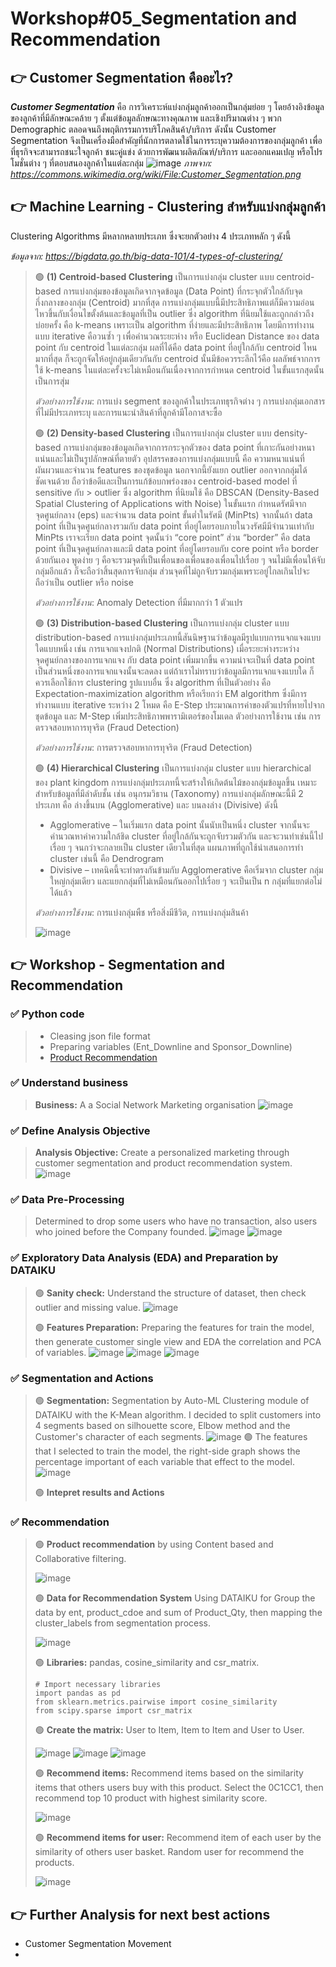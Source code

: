 # Workshop#05_Segmentation and Recommendation

## 	:point_right: Customer Segmentation คืออะไร?
**_Customer Segmentation_** คือ การวิเคราะห์แบ่งกลุ่มลูกค้าออกเป็นกลุ่มย่อย ๆ โดยอ้างอิงข้อมูลของลูกค้าที่มีลักษณะคล้าย ๆ ตั้งแต่ข้อมูลลักษณะทางคุณภาพ และเชิงปริมาณต่าง ๆ พวก Demographic ตลอดจนถึงพฤติกรรมการบริโภคสินค้า/บริการ
ดังนั้น Customer Segmentation จึงเป็นเครื่องมือสำคัญที่นักการตลาดใช้ในการระบุความต้องการของกลุ่มลูกค้า เพื่อที่ธุรกิจจะสามารถชนะใจลูกค้า ชนะคู่แข่ง ด้วยการพัฒนาผลิตภัณฑ์/บริการ และออกแคมเปญ หรือโปรโมชั่นต่าง ๆ ที่ตอบสนองลูกค้าในแต่ละกลุ่ม
![image](https://github.com/Learntogether/MADT8101_Seminar-in-Advanced-Analytics/assets/136689632/b171b7dc-2145-409e-8476-e40a0164360f)
_ภาพจาก: https://commons.wikimedia.org/wiki/File:Customer_Segmentation.png_


## 	:point_right: Machine Learning - Clustering สำหรับแบ่งกลุ่มลูกค้า
Clustering Algorithms มีหลากหลายประเภท ซึ่งจะยกตัวอย่าง 4 ประเภทหลัก ๆ ดังนี้ 

_ข้อมูลจาก: https://bigdata.go.th/big-data-101/4-types-of-clustering/_
> :green_circle: **(1) Centroid-based Clustering**  เป็นการแบ่งกลุ่ม cluster แบบ centroid-based
> การแบ่งกลุ่มของข้อมูลเกิดจากจุดข้อมูล (Data Point) ที่กระจุกตัวใกล้กับจุดกึ่งกลางของกลุ่ม (Centroid) มากที่สุด การแบ่งกลุ่มแบบนี้มีประสิทธิภาพแต่ก็มีความอ่อนไหวขึ้นกับเงื่อนไขตั้งต้นและข้อมูลที่เป็น outlier ซึ่ง algorithm ที่นิยมใช้และถูกกล่าวถึงบ่อยครั้ง คือ k-means เพราะเป็น algorithm ที่ง่ายและมีประสิทธิภาพ โดยมีการทำงานแบบ iterative คือวนซ้ำ ๆ เพื่อคำนวณระยะห่าง หรือ Euclidean Distance ของ data point กับ centroid ในแต่ละกลุ่ม ผลที่ได้คือ data point ที่อยู่ใกล้กับ centroid ไหนมากที่สุด ก็จะถูกจัดให้อยู่กลุ่มเดียวกันกับ centroid นั้นมีข้อควรระลึกไว้คือ ผลลัพธ์จากการใช้ k-means ในแต่ละครั้งจะไม่เหมือนกันเนื่องจากการกำหนด centroid ในขั้นแรกสุดนั้นเป็นการสุ่ม
> 
> _ตัวอย่างการใช้งาน_: การแบ่ง segment ของลูกค้าในประเภทธุรกิจต่าง ๆ การแบ่งกลุ่มเอกสารที่ไม่มีประเภทระบุ และการแนะนำสินค้าที่ลูกค้ามีโอกาสจะซื้อ
> 
> :green_circle: **(2) Density-based Clustering** เป็นการแบ่งกลุ่ม cluster แบบ density-based
> การแบ่งกลุ่มของข้อมูลเกิดจากการกระจุกตัวของ data point ที่เกาะกันอย่างหนาแน่นและไม่เป็นรูปลักษณ์ที่ตายตัว อุปสรรคของการแบ่งกลุ่มแบบนี้ คือ ความหนาแน่นที่ผันผวนและจำนวน features ของชุดข้อมูล นอกจากนี้ยังแยก outlier ออกจากกลุ่มได้ชัดเจนด้วย ถือว่าข้อดีและเป็นการแก้ข้อบกพร่องของ centroid-based model ที่ sensitive กับ > outlier ซึ่ง algorithm ที่นิยมใช้ คือ DBSCAN (Density-Based Spatial Clustering of Applications with Noise) ในขั้นแรก กำหนดรัศมีจากจุดศูนย์กลาง (eps) และจำนวน data point ขั้นต่ำในรัศมี (MinPts) จากนั้นถ้า data point ที่เป็นจุดศูนย์กลางรวมกับ data point ที่อยู่โดยรอบภายในวงรัศมีมีจำนวนเท่ากับ MinPts เราจะเรียก data point จุดนั้นว่า “core point” ส่วน “border” คือ data point ที่เป็นจุดศูนย์กลางและมี data point ที่อยู่โดยรอบกับ core point หรือ border ด้วยกันเอง พูดง่าย ๆ คือจะรวมจุดที่เป็นเพื่อนของเพื่อนของเพื่อนไปเรื่อย ๆ จนไม่มีเพื่อนให้จับกลุ่มอีกแล้ว ก็จะถือว่าสิ้นสุดการจับกลุ่ม ส่วนจุดที่ไม่ถูกจับรวมกลุ่มเพราะอยู่ไกลเกินไปจะถือว่าเป็น outlier หรือ noise
> 
> _ตัวอย่างการใช้งาน_: Anomaly Detection ที่มีมากกว่า 1 ตัวแปร
> 
> :green_circle: **(3) Distribution-based Clustering** เป็นการแบ่งกลุ่ม cluster แบบ distribution-based
> การแบ่งกลุ่มประเภทนี้สันนิษฐานว่าข้อมูลมีรูปแบบการแจกแจงแบบใดแบบหนึ่ง เช่น การแจกแจงปกติ (Normal Distributions) เมื่อระยะห่างระหว่างจุดศูนย์กลางของการแจกแจง กับ data point เพิ่มมากขึ้น ความน่าจะเป็นที่ data point เป็นส่วนหนึ่งของการแจกแจงนั้นจะลดลง แต่ถ้าเราไม่ทราบว่าข้อมูลมีการแจกแจงแบบใด ก็ควรเลือกใช้การ clustering รูปแบบอื่น ซึ่ง algorithm ที่เป็นตัวอย่าง คือ Expectation-maximization algorithm หรือเรียกว่า EM algorithm ซึ่งมีการทำงานแบบ iterative ระหว่าง 2 โหมด คือ E-Step ประมาณการค่าของตัวแปรที่หายไปจากชุดข้อมูล และ M-Step เพิ่มประสิทธิภาพพารามิเตอร์ของโมเดล ตัวอย่างการใช้งาน เช่น การตรวจสอบหาการทุจริต (Fraud Detection) 
> 
> _ตัวอย่างการใช้งาน_: การตรวจสอบหาการทุจริต (Fraud Detection) 
> 
> :green_circle: **(4) Hierarchical Clustering** เป็นการแบ่งกลุ่ม cluster แบบ hierarchical ของ plant kingdom
> การแบ่งกลุ่มประเภทนี้จะสร้างให้เกิดต้นไม้ของกลุ่มข้อมูลขึ้น เหมาะสำหรับข้อมูลที่มีลำดับชั้น เช่น อนุกรมวิธาน (Taxonomy) การแบ่งกลุ่มลักษณะนี้มี 2 ประเภท คือ ล่างขึ้นบน (Agglomerative) และ บนลงล่าง (Divisive) ดังนี้ 
> * Agglomerative – ในเริ่มแรก data point นั้นนับเป็นหนึ่ง cluster จากนั้นจะคำนวณหาค่าความใกล้ชิด cluster ที่อยู่ใกล้กันจะถูกจับรวมตัวกัน และจะวนทำเช่นนี้ไปเรื่อย ๆ จนกว่าจะกลายเป็น cluster เดียวในที่สุด แผนภาพที่ถูกใช้นำเสนอการทำ cluster เช่นนี้ คือ Dendrogram  
> * Divisive – เทคนิคนี้จะทำตรงกันข้ามกับ Agglomerative คือเริ่มจาก cluster กลุ่มใหญ่กลุ่มเดียว และแยกกลุ่มที่ไม่เหมือนกันออกไปเรื่อย ๆ จะเป็นเป็น n กลุ่มที่แยกต่อไม่ได้แล้ว 
> 
> _ตัวอย่างการใช้งาน_: การแบ่งกลุ่มพืช หรือสิ่งมีชีวิต, การแบ่งกลุ่มสินค้า 
> 
> ![image](https://github.com/Learntogether/MADT8101_Seminar-in-Advanced-Analytics/assets/136689632/edad11f0-fbdb-4215-85c3-0f0a937fcd0e)


## 	:point_right: Workshop - Segmentation and Recommendation
### :white_check_mark: Python code
> * Cleasing json file format
> * Preparing variables (Ent_Downline and Sponsor_Downline)
> * [Product Recommendation](https://github.com/Learntogether/MADT8101_Seminar-in-Advanced-Analytics/blob/main/Workshop%2305_Segmentation%20and%20Recommendation/Recommendation_model_final.ipynb)

### :white_check_mark: Understand business
> **Business:** A a Social Network Marketing organisation
> ![image](https://github.com/Learntogether/MADT8101_Seminar-in-Advanced-Analytics/assets/136689632/9b87c2ad-8173-438f-81ea-8af5e126fb88)

### :white_check_mark: Define Analysis Objective
> **Analysis Objective:** Create a personalized marketing through customer segmentation and product recommendation system.
> ![image](https://github.com/Learntogether/MADT8101_Seminar-in-Advanced-Analytics/assets/136689632/68bf89a5-ff2f-481b-a2a1-d28a2bf48750)

### :white_check_mark: Data Pre-Processing
> Determined to drop some users who have no transaction, also users who joined before the Company founded.
> ![image](https://github.com/Learntogether/MADT8101_Seminar-in-Advanced-Analytics/assets/136689632/2421645f-2b51-48a4-94c9-32398da047fc)
> ![image](https://github.com/Learntogether/MADT8101_Seminar-in-Advanced-Analytics/assets/136689632/1b043da8-e841-4038-9d79-0197ccb6f108)

### :white_check_mark: Exploratory Data Analysis (EDA) and Preparation by DATAIKU
> :green_circle: **Sanity check:** Understand the structure of dataset, then check outlier and missing value.
> ![image](https://github.com/Learntogether/MADT8101_Seminar-in-Advanced-Analytics/assets/136689632/7e7deddb-adfd-4552-aeaa-386cb5c10fde)
>
> :green_circle: **Features Preparation:** Preparing the features for train the model, then generate customer single view and EDA the correlation and PCA of variables.
> ![image](https://github.com/Learntogether/MADT8101_Seminar-in-Advanced-Analytics/assets/136689632/1dec1e5c-e678-48c8-861a-8916b255e971)
> ![image](https://github.com/Learntogether/MADT8101_Seminar-in-Advanced-Analytics/assets/136689632/96d4960a-dbf6-4970-b993-b9811273812d)
> ![image](https://github.com/Learntogether/MADT8101_Seminar-in-Advanced-Analytics/assets/136689632/1bcb7f94-2949-4f94-8ab9-75e52a86579c)


### :white_check_mark: Segmentation and Actions
> :green_circle: **Segmentation:** Segmentation by Auto-ML Clustering module of DATAIKU with the K-Mean algorithm. I decided to split customers into 4 segments based on silhouette score, Elbow method and the Customer's character of each segments.
> ![image](https://github.com/Learntogether/MADT8101_Seminar-in-Advanced-Analytics/assets/136689632/0ecbc949-3420-4c40-bbc3-5e7c4c76feb5)
> :green_circle: The features that I selected to train the model, the right-side graph shows the percentage important of each variable that effect to the model.
> ![image](https://github.com/Learntogether/MADT8101_Seminar-in-Advanced-Analytics/assets/136689632/358c4e2d-7919-4d5f-b465-4ec90c57adc6)
>
> :green_circle: **Intepret results and Actions**
> 
> 

### :white_check_mark: Recommendation
> :green_circle: **Product recommendation** by using Content based and Collaborative filtering.
>
> ![image](https://github.com/Learntogether/MADT8101_Seminar-in-Advanced-Analytics/assets/136689632/d2928b7b-a50e-4a15-8dc8-f689b18bc032)
>
> :green_circle: **Data for Recommendation System** Using DATAIKU for Group the data by ent, product_cdoe and sum of Product_Qty, then mapping the cluster_labels from segmentation process.
>
> ![image](https://github.com/Learntogether/MADT8101_Seminar-in-Advanced-Analytics/assets/136689632/73a7d8d1-0a36-4350-bb60-2a92496800c3)
>
> :green_circle: **Libraries:** pandas, cosine_similarity and csr_matrix.
> ```
> # Import necessary libraries
> import pandas as pd
> from sklearn.metrics.pairwise import cosine_similarity
> from scipy.sparse import csr_matrix
> ```
> 
> :green_circle: **Create the matrix:** User to Item, Item to Item and User to User.
> 
> ![image](https://github.com/Learntogether/MADT8101_Seminar-in-Advanced-Analytics/assets/136689632/77238ca1-86a6-4f14-a80b-000790c5231c)
> ![image](https://github.com/Learntogether/MADT8101_Seminar-in-Advanced-Analytics/assets/136689632/82b7992f-c795-4181-80a8-4bf874243fd0)
> ![image](https://github.com/Learntogether/MADT8101_Seminar-in-Advanced-Analytics/assets/136689632/4081e112-80bf-4517-8468-1540555e93db)
>
> :green_circle: **Recommend items:** Recommend items based on the similarity items that others users buy with this product.
> Select the 0C1CC1, then recommend top 10 product with highest similarity score.
>
> ![image](https://github.com/Learntogether/MADT8101_Seminar-in-Advanced-Analytics/assets/136689632/47f91afc-a97d-463b-ac92-586c04df38e5)
> 
> :green_circle: **Recommend items for user:** Recommend item of each user by the similarity of others user basket.
> Random user for recommend the products.
>
> ![image](https://github.com/Learntogether/MADT8101_Seminar-in-Advanced-Analytics/assets/136689632/68b4216f-2167-4b1d-ad0c-5f2da797f040)
> 

## 	:point_right: Further Analysis for next best actions
* Customer Segmentation Movement
* 
